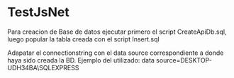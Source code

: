 # TestJsNet

Para creacion de Base de datos ejecutar primero el script CreateApiDb.sql, luego popular la tabla creada con el script Insert.sql

Adapatar el connectionstring con el data source correspondiente a donde haya sido creada la BD. Ejemplo del utilizado: data source=DESKTOP-UDH34BA\SQLEXPRESS
